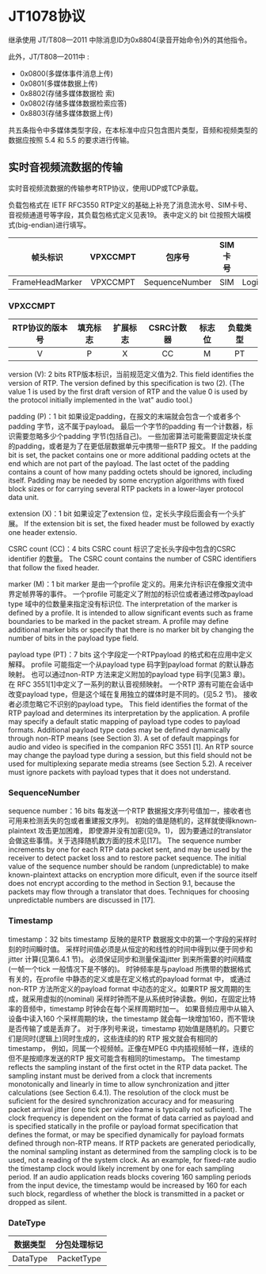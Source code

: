 # JT1078协议

继承使用 JT/T808—2011 中除消息ID为0x8804(录音开始命令)外的其他指令。

此外，JT/T808—2011中 :

- 0x0800(多媒体事件消息上传)
- 0x0801(多媒体数据上传)
- 0x8802(存储多媒体数据检 索)
- 0x0802(存储多媒体数据检索应答)
- 0x8803(存储多媒体数据上传)

共五条指令中多媒体类型字段，在本标准中应只包含图片类型，音频和视频类型的数据应按照 5.4 和 5.5 的要求进行传输。

## 实时音视频流数据的传输

实时音视频流数据的传输参考RTP协议，使用UDP或TCP承载。 

负载包格式在 IETF RFC3550 RTP定义的基础上补充了消息流水号、SIM卡号、音视频通道号等字段，其负载包格式定义见表19。 
表中定义的 bit 位按照大端模式(big-endian)进行填写。

|    帧头标识     | VPXCCMPT |     包序号     | SIM 卡号 |     逻辑通道号     | 数据类型 |  时间戳   | Last I Frame Interval | Last Frame Interval | 数据体长度 | 数据体 |
| :-------------: | :------: | :------------: | :------: | :----------------: | :------: | :-------: | :-------------------: | :-----------------: | :--------: | :----: |
| FrameHeadMarker | VPXCCMPT | SequenceNumber |   SIM    | LogicChannelNumber | DateType | Timestamp |  LastIFrameInterval   |  LastFrameInterval  | BodyLength |  Body  |

### VPXCCMPT

| RTP协议的版本号 | 填充标志 | 扩展标志 | CSRC计数器 | 标志位 | 负载类型 |
| :-------------: | :------: | :------: | :--------: | :----: | :------: |
|        V        |    P     |    X     |     CC     |   M    |    PT    |

version (V): 2 bits 
RTP版本标识，当前规范定义值为2.
This field identifies the version of RTP. The version defined by this specification is two (2).
(The value 1 is used by the first draft version of RTP and the value 0 is used by the 
protocol initially implemented in the \vat" audio tool.)

padding (P)：1 bit
如果设定padding，在报文的末端就会包含一个或者多个padding 字节，这不属于payload。
最后一个字节的padding 有一个计数器，标识需要忽略多少个padding 字节(包括自己)。
一些加密算法可能需要固定块长度的padding，或者是为了在更低层数据单元中携带一些RTP 报文。
If the padding bit is set, the packet contains one or more additional padding octets at the
end which are not part of the payload. The last octet of the padding contains a count of
how many padding octets should be ignored, including itself. Padding may be needed by
some encryption algorithms with fixed block sizes or for carrying several RTP packets in 
a lower-layer protocol data unit.

extension (X)：1 bit 
如果设定了extension 位，定长头字段后面会有一个头扩展。
If the extension bit is set, the fixed header must be followed by exactly one header extensio.

CSRC count (CC)：4 bits 
CSRC count 标识了定长头字段中包含的CSRC identifier 的数量。
The CSRC count contains the number of CSRC identifiers that follow the fixed header.

marker (M)：1 bit 
marker 是由一个profile 定义的。用来允许标识在像报文流中界定帧界等的事件。
一个profile 可能定义了附加的标识位或者通过修改payload type 域中的位数量来指定没有标识位.
The interpretation of the marker is defined by a profile. It is intended to allow significant
events such as frame boundaries to be marked in the packet stream. A profile may define
additional marker bits or specify that there is no marker bit by changing the number 
of bits in the payload type field.

payload type (PT)：7 bits
这个字段定一个RTPpayload 的格式和在应用中定义解释。
profile 可能指定一个从payload type 码字到payload format 的默认静态映射。
也可以通过non-RTP 方法来定义附加的payload type 码字(见第3 章)。
在 RFC 3551[1]中定义了一系列的默认音视频映射。
一个RTP 源有可能在会话中改变payload type，但是这个域在复用独立的媒体时是不同的。(见5.2 节)。
接收者必须忽略它不识别的payload type。
This field identifies the format of the RTP payload and determines its interpretation by the
application. A profile may specify a default static mapping of payload type codes to payload
formats. Additional payload type codes may be defined dynamically through non-RTP means
(see Section 3). A set of default mappings for audio and video is specified in the companion
RFC 3551 [1]. An RTP source may change the payload type during a session, but this field
should not be used for multiplexing separate media streams (see Section 5.2).
A receiver must ignore packets with payload types that it does not understand.

### SequenceNumber

sequence number：16 bits
每发送一个RTP 数据报文序列号值加一，接收者也可用来检测丢失的包或者重建报文序列。
初始的值是随机的，这样就使得known-plaintext 攻击更加困难， 即使源并没有加密(见9。1)，
因为要通过的translator 会做这些事情。关于选择随机数方面的技术见[17]。
The sequence number increments by one for each RTP data packet sent, and may be used
by the receiver to detect packet loss and to restore packet sequence. The initial value of the
sequence number should be random (unpredictable) to make known-plaintext attacks on
encryption more dificult, even if the source itself does not encrypt according to the method
in Section 9.1, because the packets may flow through a translator that does. Techniques for
choosing unpredictable numbers are discussed in [17].

### Timestamp

timestamp：32 bits
timestamp 反映的是RTP 数据报文中的第一个字段的采样时刻的时间瞬时值。
采样时间值必须是从恒定的和线性的时间中得到以便于同步和jitter 计算(见第6.4.1 节)。
必须保证同步和测量保温jitter 到来所需要的时间精度(一帧一个tick 一般情况下是不够的)。
时钟频率是与payload 所携带的数据格式有关的，在profile 中静态的定义或是在定义格式的payload format 中，
或通过non-RTP 方法所定义的payload format 中动态的定义。如果RTP 报文周期的生成，就采用虚拟的(nominal) 
采样时钟而不是从系统时钟读数。例如，在固定比特率的音频中，timestamp 时钟会在每个采样周期时加一。
如果音频应用中从输入设备中读入160 个采样周期的块，the timestamp 就会每一块增加160，而不管块是否传输了或是丢弃了。
对于序列号来说，timestamp 初始值是随机的。只要它们是同时(逻辑上)同时生成的，这些连续的的 RTP 报文就会有相同的timestamp，
例如，同属一个视频帧。正像在MPEG 中内插视频帧一样，连续的但不是按顺序发送的RTP 报文可能含有相同的timestamp。
The timestamp reflects the sampling instant of the first octet in the RTP data packet. The
sampling instant must be derived from a clock that increments monotonically and linearly
in time to allow synchronization and jitter calculations (see Section 6.4.1). The resolution
of the clock must be suficient for the desired synchronization accuracy and for measuring
packet arrival jitter (one tick per video frame is typically not suficient). The clock frequency
is dependent on the format of data carried as payload and is specified statically in the profile
or payload format specification that defines the format, or may be specified dynamically for
payload formats defined through non-RTP means. If RTP packets are generated periodically,
the nominal sampling instant as determined from the sampling clock is to be used, not a
reading of the system clock. As an example, for fixed-rate audio the timestamp clock would
likely increment by one for each sampling period. If an audio application reads blocks covering
160 sampling periods from the input device, the timestamp would be increased by 160 for
each such block, regardless of whether the block is transmitted in a packet or dropped as silent.

### DateType

| 数据类型 | 分包处理标记 |
| :------: | :----------: |
| DataType |  PacketType  |
